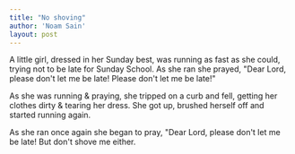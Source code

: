 ```yaml
---
title: "No shoving"
author: 'Noam Sain'
layout: post
---
```


A little girl, dressed in her Sunday best, was running as fast as she could, trying not to be late for Sunday School. As she ran she prayed, "Dear Lord, please don't let me be late! Please don't let me be late!"

As she was running &amp; praying, she tripped on a curb and fell, getting her clothes dirty &amp; tearing her dress. She got up, brushed herself off and started running again.

As she ran once again she began to pray, "Dear Lord, please don't let me be late! But don't shove me either.

